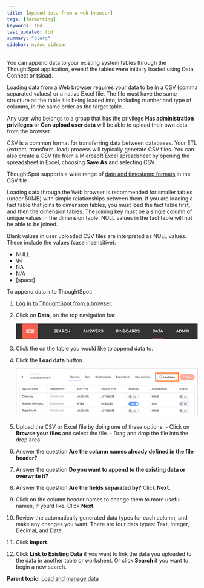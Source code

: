 ```yaml
---
title: [Append data from a web browser]
tags: [formatting]
keywords: tbd
last_updated: tbd
summary: "blerg"
sidebar: mydoc_sidebar
---
```

You can append data to your existing system tables through the ThoughtSpot application, even if the tables were initially loaded using Data Connect or tsload.

Loading data from a Web browser requires your data to be in a CSV \(comma separated values\) or a native Excel file. The file must have the same structure as the table it is being loaded into, including number and type of columns, in the same order as the target table.

Any user who belongs to a group that has the privilege **Has administration privileges** or **Can upload user data** will be able to upload their own data from the browser.

CSV is a common format for transferring data between databases. Your ETL \(extract, transform, load\) process will typically generate CSV files. You can also create a CSV file from a Microsoft Excel spreadsheet by opening the spreadsheet in Excel, choosing **Save As** and selecting CSV.

ThoughtSpot supports a wide range of [date and timestamp formats](../reference/date_formats_for_loading.html#) in the CSV file.

Loading data through the Web browser is recommended for smaller tables \(under 50MB\) with simple relationships between them. If you are loading a fact table that joins to dimension tables, you must load the fact table first, and then the dimension tables. The joining key must be a single column of unique values in the dimension table. NULL values in the fact table will not be able to be joined.

Blank values in user uploaded CSV files are interpreted as NULL values. These include the values \(case insensitive\):

-   NULL
-   \\N
-   NA
-   N/A
-   \[space\]

To append data into ThoughtSpot:

1.   [Log in to ThoughtSpot from a browser](../setup/accessing.html#).
2.   Click on **Data**, on the top navigation bar.

     ![](../../shared/conrefs/../../images/data_icon.png "Data")

3.   Click the on the table you would like to append data to.
4.   Click the **Load data** button.

     ![](../../images/load_data_icon.png "Load data")

5.   Upload the CSV or Excel file by doing one of these options:
    -   Click on **Browse your files** and select the file.
    -   Drag and drop the file into the drop area.
6.   Answer the question **Are the column names already defined in the file header?**
7.   Answer the question **Do you want to append to the existing data or overwrite it?**
8.   Answer the question **Are the fields separated by?** Click **Next**.
9.   Click on the column header names to change them to more useful names, if you'd like. Click **Next**.
10.  Review the automatically generated data types for each column, and make any changes you want. There are four data types: Text, Integer, Decimal, and Date.
11.  Click **Import**.
12.  Click **Link to Existing Data** if you want to link the data you uploaded to the data in another table or worksheet. Or click **Search** if you want to begin a new search.

**Parent topic:** [Load and manage data](../../admin/loading/loading_intro.html)

